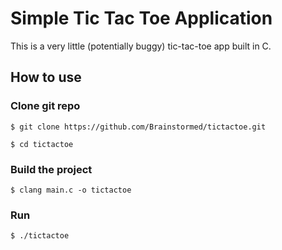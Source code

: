 # Simple Tic Tac Toe Application

This is a very little (potentially buggy) tic-tac-toe app built
in C.

## How to use

### Clone git repo

`$ git clone https://github.com/Brainstormed/tictactoe.git`

`$ cd tictactoe`

### Build the project

`$ clang main.c -o tictactoe`

### Run

`$ ./tictactoe`

